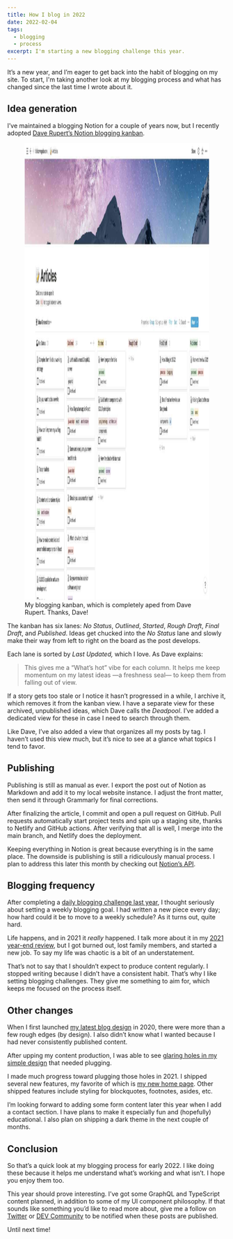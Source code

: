 ```yaml
---
title: How I blog in 2022
date: 2022-02-04
tags: 
  - blogging
  - process
excerpt: I'm starting a new blogging challenge this year.
---
```


It’s a new year, and I’m eager to get back into the habit of blogging on my site. To start, I'm taking another look at my blogging process and what has changed since the last time I wrote about it.

## Idea generation

I’ve maintained a blogging Notion for a couple of years now, but I recently adopted [Dave Rupert’s Notion blogging kanban](https://daverupert.com/2021/09/my-notion-blogging-kanban/).

<figure>
  <img width="1680" height="1050" src="blogging-kanban-optimized.jpg" alt="">
  <figcaption>My blogging kanban, which is completely aped from Dave Rupert. Thanks, Dave!</figcaption>
</figure>

The kanban has six lanes: *No Status*, *Outlined*, *Started*, *Rough Draft*, *Final Draft*, and *Published*. Ideas get chucked into the *No Status* lane and slowly make their way from left to right on the board as the post develops.

Each lane is sorted by *Last Updated,* which I love. As Dave explains:

> This gives me a “What’s hot” vibe for each column. It helps me keep momentum on my latest ideas —a freshness seal— to keep them from falling out of view.

If a story gets too stale or I notice it hasn’t progressed in a while, I archive it, which removes it from the kanban view. I have a separate view for these archived, unpublished ideas, which Dave calls the *Deadpool*. I’ve added a dedicated view for these in case I need to search through them.

Like Dave, I’ve also added a view that organizes all my posts by tag. I haven’t used this view much, but it’s nice to see at a glance what topics I tend to favor.

## Publishing

Publishing is still as manual as ever. I export the post out of Notion as Markdown and add it to my local website instance. I adjust the front matter, then send it through Grammarly for final corrections.

After finalizing the article, I commit and open a pull request on GitHub. Pull requests automatically start project tests and spin up a staging site, thanks to Netlify and GitHub actions. After verifying that all is well, I merge into the main branch, and Netlify does the deployment.

Keeping everything in Notion is great because everything is in the same place. The downside is publishing is still a ridiculously manual process. I plan to address this later this month by checking out [Notion’s API](https://developers.notion.com).

## Blogging frequency

After completing a [daily blogging challenge last year](https://www.falldowngoboone.com/blog/blogruary-28-days-of-posting/), I thought seriously about setting a weekly blogging goal. I had written a new piece every day; how hard could it be to move to a weekly schedule? As it turns out, quite hard.

Life happens, and in 2021 it *really* happened. I talk more about it in my [2021 year-end review](https://www.falldowngoboone.com/blog/year-end-review-2021/), but I got burned out, lost family members, and started a new job. To say my life was chaotic is a bit of an understatement.

That’s not to say that I shouldn’t expect to produce content regularly. I stopped writing because I didn’t have a consistent habit. That’s why I like setting blogging challenges. They give me something to aim for, which keeps me focused on the process itself.

## Other changes

When I first launched [my latest blog design](https://www.falldowngoboone.com/blog/how-im-redesigning-my-blog/) in 2020, there were more than a few rough edges (by design). I also didn’t know what I wanted because I had never consistently published content. 

After upping my content production, I was able to see [glaring holes in my simple design](https://www.falldowngoboone.com/blog/what-i-learned-blogging-daily-for-a-month/#did-not-work%3A-my-website-styling-is-lacking) that needed plugging. 

I made much progress toward plugging those holes in 2021. I shipped several new features, my favorite of which is [my new home page](https://www.falldowngoboone.com). Other shipped features include styling for blockquotes, footnotes, asides, etc. 

I’m looking forward to adding some form content later this year when I add a contact section. I have plans to make it especially fun and (hopefully) educational. I also plan on shipping a dark theme in the next couple of months.

## Conclusion

So that’s a quick look at my blogging process for early 2022. I like doing these because it helps me understand what’s working and what isn’t. I hope you enjoy them too.

This year should prove interesting. I’ve got some GraphQL and TypeScript content planned, in addition to some of my UI component philosophy. If that sounds like something you’d like to read more about, give me a follow on [Twitter](https://twitter.com/therealboone) or [DEV Community](https://dev.to/falldowngoboone) to be notified when these posts are published.

Until next time!